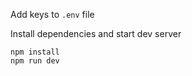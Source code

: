 Add keys to `.env` file

Install dependencies and start dev server

```
npm install
npm run dev
```
